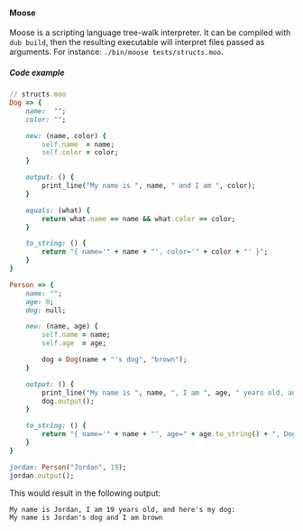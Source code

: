 #### Moose

Moose is a scripting language tree-walk interpreter. It can be compiled with `dub build`, then the resulting executable will interpret files passed as arguments. For instance: `./bin/moose tests/structs.moo`.  

##### Code example

```Ruby
// structs.moo
Dog => {
    name:  "";
    color: "";

    new: (name, color) {
        self.name  = name;
        self.color = color;
    }

    output: () {
        print_line("My name is ", name, " and I am ", color);
    }

    equals: (what) {
        return what.name == name && what.color == color;
    }

    to_string: () {
        return "{ name='" + name + "', color='" + color + "' }";
    }
}

Person => {
    name: "";
    age: 0;
    dog: null;

    new: (name, age) {
        self.name = name;
        self.age  = age;

        dog = Dog(name + "'s dog", "brown");
    }

    output: () {
        print_line("My name is ", name, ", I am ", age, " years old, and here's my dog:");
        dog.output();
    }

    to_string: () {
        return "{ name='" + name + "', age=" + age.to_string() + ", Dog=" + dog.to_string() + " }";
    }
}

jordan: Person("Jordan", 19);
jordan.output();
```

This would result in the following output:
```
My name is Jordan, I am 19 years old, and here's my dog:
My name is Jordan's dog and I am brown
```